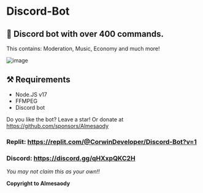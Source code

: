 # Discord-Bot
## 🤖 Discord bot with over 400 commands.
This contains: Moderation, Music, Economy and much more!

![image](https://user-images.githubusercontent.com/88144943/207117434-d98356b1-bf19-418e-9e12-0ef83e0d9a21.png)


## ⚒️ Requirements
- Node.JS v17
- FFMPEG
- Discord bot

Do you like the bot? Leave a star! Or donate at https://github.com/sponsors/Almesaody

### Replit: https://replit.com/@CorwinDeveloper/Discord-Bot?v=1

### Discord: https://discord.gg/qHXxpQKC2H

*You may not claim this as your own!!*

**Copyright to Almesaody**